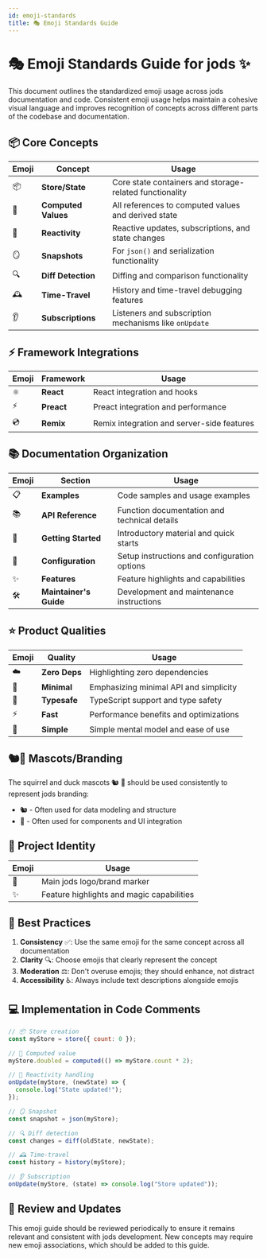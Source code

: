 ```yaml
---
id: emoji-standards
title: 🎭 Emoji Standards Guide
---
```


# 🎭 Emoji Standards Guide for jods ✨

This document outlines the standardized emoji usage across jods documentation and code. Consistent emoji usage helps maintain a cohesive visual language and improves recognition of concepts across different parts of the codebase and documentation.

## 📦 Core Concepts

| Emoji | Concept             | Usage                                                   |
| ----- | ------------------- | ------------------------------------------------------- |
| 📦    | **Store/State**     | Core state containers and storage-related functionality |
| 🧠    | **Computed Values** | All references to computed values and derived state     |
| 🔄    | **Reactivity**      | Reactive updates, subscriptions, and state changes      |
| 🪞    | **Snapshots**       | For `json()` and serialization functionality            |
| 🔍    | **Diff Detection**  | Diffing and comparison functionality                    |
| 🕰️    | **Time-Travel**     | History and time-travel debugging features              |
| 👂    | **Subscriptions**   | Listeners and subscription mechanisms like `onUpdate`   |

## ⚡ Framework Integrations

| Emoji | Framework  | Usage                                      |
| ----- | ---------- | ------------------------------------------ |
| ⚛️    | **React**  | React integration and hooks                |
| ⚡    | **Preact** | Preact integration and performance         |
| 💿    | **Remix**  | Remix integration and server-side features |

## 📚 Documentation Organization

| Emoji | Section                | Usage                                        |
| ----- | ---------------------- | -------------------------------------------- |
| 📋    | **Examples**           | Code samples and usage examples              |
| 📚    | **API Reference**      | Function documentation and technical details |
| 🚀    | **Getting Started**    | Introductory material and quick starts       |
| 🔧    | **Configuration**      | Setup instructions and configuration options |
| ✨    | **Features**           | Feature highlights and capabilities          |
| 🛠️    | **Maintainer's Guide** | Development and maintenance instructions     |

## ⭐ Product Qualities

| Emoji | Quality       | Usage                                  |
| ----- | ------------- | -------------------------------------- |
| ☁️    | **Zero Deps** | Highlighting zero dependencies         |
| 🧩    | **Minimal**   | Emphasizing minimal API and simplicity |
| 📐    | **Typesafe**  | TypeScript support and type safety     |
| ⚡    | **Fast**      | Performance benefits and optimizations |
| 🧬    | **Simple**    | Simple mental model and ease of use    |

## 🐿️🦆 Mascots/Branding

The squirrel and duck mascots 🐿️ 🦆 should be used consistently to represent jods branding:

- 🐿️ - Often used for data modeling and structure
- 🦆 - Often used for components and UI integration

## 💫 Project Identity

| Emoji | Usage                                     |
| ----- | ----------------------------------------- |
| 💫    | Main jods logo/brand marker               |
| ✨    | Feature highlights and magic capabilities |

## 🔧 Best Practices

1. **Consistency** ✅: Use the same emoji for the same concept across all documentation
2. **Clarity** 🔍: Choose emojis that clearly represent the concept
3. **Moderation** ⚖️: Don't overuse emojis; they should enhance, not distract
4. **Accessibility** ♿: Always include text descriptions alongside emojis

## 💻 Implementation in Code Comments

```js
// 📦 Store creation
const myStore = store({ count: 0 });

// 🧠 Computed value
myStore.doubled = computed(() => myStore.count * 2);

// 🔄 Reactivity handling
onUpdate(myStore, (newState) => {
  console.log("State updated!");
});

// 🪞 Snapshot
const snapshot = json(myStore);

// 🔍 Diff detection
const changes = diff(oldState, newState);

// 🕰️ Time-travel
const history = history(myStore);

// 👂 Subscription
onUpdate(myStore, (state) => console.log("Store updated"));
```

## 🔄 Review and Updates

This emoji guide should be reviewed periodically to ensure it remains relevant and consistent with jods development. New concepts may require new emoji associations, which should be added to this guide.
